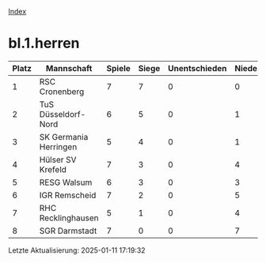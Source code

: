 [Index](./README.md)

# bl.1.herren

| Platz |  Mannschaft |  Spiele |  Siege |  Unentschieden |  Niederlagen |  Tore |  Differenz |  Punkte | 
| --- |  --- |  --- |  --- |  --- |  --- |  --- |  --- |  --- |  
|  1 |   RSC Cronenberg |   7 |   7 |   0 |   0 |   46:15 |   31 |   19 |  
|  2 |   TuS Düsseldorf-Nord |   6 |   5 |   0 |   1 |   39:16 |   23 |   16 |  
|  3 |   SK Germania Herringen |   5 |   4 |   0 |   1 |   43:13 |   30 |   12 |  
|  4 |   Hülser SV Krefeld |   7 |   3 |   0 |   4 |   23:30 |   -7 |   10 |  
|  5 |   RESG Walsum |   6 |   3 |   0 |   3 |   24:25 |   -1 |   9 |  
|  6 |   IGR Remscheid |   7 |   2 |   0 |   5 |   26:37 |   -11 |   6 |  
|  7 |   RHC Recklinghausen |   5 |   1 |   0 |   4 |   15:32 |   -17 |   2 |  
|  8 |   SGR Darmstadt |   7 |   0 |   0 |   7 |   9:57 |   -48 |   1 |  


Letzte Aktualisierung: 2025-01-11 17:19:32